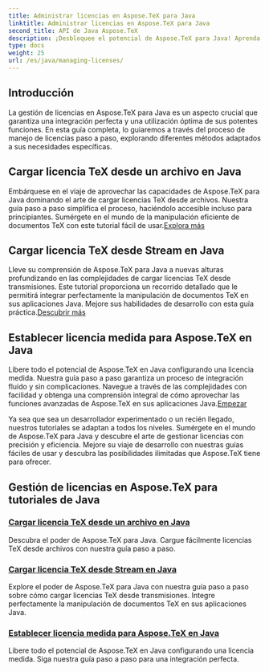 ```yaml
---
title: Administrar licencias en Aspose.TeX para Java
linktitle: Administrar licencias en Aspose.TeX para Java
second_title: API de Java Aspose.TeX
description: ¡Desbloquee el potencial de Aspose.TeX para Java! Aprenda a administrar licencias sin esfuerzo cárguelas desde un archivo, transmita o configure una licencia medida con nuestros tutoriales paso a paso.
type: docs
weight: 25
url: /es/java/managing-licenses/
---
```


## Introducción 

La gestión de licencias en Aspose.TeX para Java es un aspecto crucial que garantiza una integración perfecta y una utilización óptima de sus potentes funciones. En esta guía completa, lo guiaremos a través del proceso de manejo de licencias paso a paso, explorando diferentes métodos adaptados a sus necesidades específicas.

## Cargar licencia TeX desde un archivo en Java

Embárquese en el viaje de aprovechar las capacidades de Aspose.TeX para Java dominando el arte de cargar licencias TeX desde archivos. Nuestra guía paso a paso simplifica el proceso, haciéndolo accesible incluso para principiantes. Sumérgete en el mundo de la manipulación eficiente de documentos TeX con este tutorial fácil de usar.[Explora más](./load-license-from-file/)

## Cargar licencia TeX desde Stream en Java

 Lleve su comprensión de Aspose.TeX para Java a nuevas alturas profundizando en las complejidades de cargar licencias TeX desde transmisiones. Este tutorial proporciona un recorrido detallado que le permitirá integrar perfectamente la manipulación de documentos TeX en sus aplicaciones Java. Mejore sus habilidades de desarrollo con esta guía práctica.[Descubrir más](./load-license-from-stream/)

## Establecer licencia medida para Aspose.TeX en Java

Libere todo el potencial de Aspose.TeX en Java configurando una licencia medida. Nuestra guía paso a paso garantiza un proceso de integración fluido y sin complicaciones. Navegue a través de las complejidades con facilidad y obtenga una comprensión integral de cómo aprovechar las funciones avanzadas de Aspose.TeX en sus aplicaciones Java.[Empezar](./set-metered-license/)

Ya sea que sea un desarrollador experimentado o un recién llegado, nuestros tutoriales se adaptan a todos los niveles. Sumérgete en el mundo de Aspose.TeX para Java y descubre el arte de gestionar licencias con precisión y eficiencia. Mejore su viaje de desarrollo con nuestras guías fáciles de usar y descubra las posibilidades ilimitadas que Aspose.TeX tiene para ofrecer.
## Gestión de licencias en Aspose.TeX para tutoriales de Java
### [Cargar licencia TeX desde un archivo en Java](./load-license-from-file/)
Descubra el poder de Aspose.TeX para Java. Cargue fácilmente licencias TeX desde archivos con nuestra guía paso a paso.
### [Cargar licencia TeX desde Stream en Java](./load-license-from-stream/)
Explore el poder de Aspose.TeX para Java con nuestra guía paso a paso sobre cómo cargar licencias TeX desde transmisiones. Integre perfectamente la manipulación de documentos TeX en sus aplicaciones Java.
### [Establecer licencia medida para Aspose.TeX en Java](./set-metered-license/)
Libere todo el potencial de Aspose.TeX en Java configurando una licencia medida. Siga nuestra guía paso a paso para una integración perfecta.